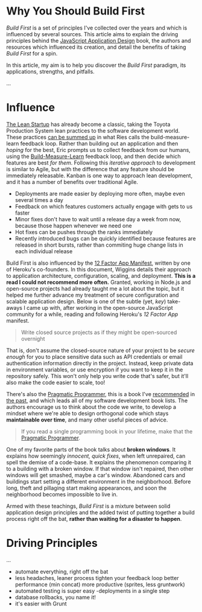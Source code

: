 # Why You Should Build First

_Build First_ is a set of principles I've collected over the years and which is influenced by several sources. This article aims to explain the driving principles behind the [JavaScript Application Design][1] book, the authors and resources which influenced its creation, and detail the benefits of taking _Build First_ for a spin.

In this article, my aim is to help you discover the _Build First_ paradigm, its applications, strengths, and pitfalls.

...

[1]: http://bevacqua.io/buildfirst "JavaScript Application Design: A Build First Approach"





# Influence

[The Lean Startup][1] has already become a classic, taking the Toyota Production System lean practices to the software development world. These practices [can be summed up][2] in what Ries calls the build-measure-learn feedback loop. Rather than building out an application and then _hoping_ for the best, Eric prompts us to collect feedback from our humans, using the [Build-Measure-Learn][2] feedback loop, and then decide which features are best _for them_. Following this _iterative approach_ to development is similar to Agile, but with the difference that any feature should be immediately releasable. Kanban is one way to approach lean development, and it has a number of benefits over traditional Agile.

- Deployments are made easier by deploying more often, maybe even several times a day
- Feedback on which features customers actually engage with gets to us faster
- Minor fixes don't have to wait until a release day a week from now, because those happen whenever we need one
- Hot fixes can be pushes through the ranks immediately
- Recently introduced bugs can be quickly identified because features are released in short bursts, rather than commiting huge change lists in each individual release

Build First is also influenced by the [12 Factor App Manifest][3], written by one of Heroku's co-founders. In this document, Wiggins details their approach to application architecture, configuration, scaling, and deployment. **This is a read I could not recommend more often.** Granted, working in Node.js and open-source projects had already taught me a lot about the topic, but it helped me further advance my treatment of secure configuration and scalable application design. Below is one of the subtle (yet, _key_) take-aways I came up with, after working in the open-source JavaScript community for a while, reading and following Heroku's _12 Factor App_ manifest.

> Write closed source projects as if they might be open-sourced overnight

That is, don't assume the closed-source nature of your project to be _secure enough_ for you to place sensitive data such as API credentials or email authentication information directly in the project. Instead, keep private data in environment variables, or use encryption if you want to keep it in the repository safely. This won't only help you write code that's safer, but it'll also make the code easier to scale, too!

There's also the [Pragmatic Programmer][4], this is a book I've [recommended][5] in [the past][6], and which leads all of my software development book lists. The authors encourage us to think about the code we write, to develop a mindset where we're able to design orthogonal code which stays **maintainable over time**, and many other useful pieces of advice.

> If you read a single programming book in your lifetime, make that the [Pragmatic Programmer][4].

One of my favorite parts of the book talks about **broken windows**. It explains how seemingly _innocent, quick fixes_, when left unrepaired, can spell the demise of a code-base. It explains the phenomenon comparing it to a building with a broken window. If that window isn't repaired, then other windows will get smashed, maybe a car's window. Abandoned cars and buildings start setting a different environment in the neighborhood. Before long, theft and pillaging start making appearances, and soon the neighborhood becomes impossible to live in.

Armed with these teachings, _Build First_ is a mixture between solid application design principles and the added twist of putting together a build process right off the bat, **rather than waiting for a disaster to happen**.

# Driving Principles


...


- automate everything, right off the bat
- less headaches, leaner process
tighten your feedback loop
better performance (min concat)
more productive (sprites, less gruntwork)
- automated testing is super easy
-deployments in a single step
- database rollbacks, you name it!
- it's easier with Grunt

[1]: http://www.amazon.com/dp/0307887898 "The Lean Startup book, by Eric Ries"
[2]: /2013/07/29/lean-development-principles "Lean Development Principles"
[3]: http://12factor.net "Heroku's 12 Factor App manifest"
[4]: http://www.amazon.com/Pragmatic-Programmer-Journeyman-Master/dp/020161622X "Find it in Amazon"
[5]: /2014-01-01/a-year-in-review "A Year in Review"
[6]: /2013/05/21/recommended-reading "Recommended Reading"
